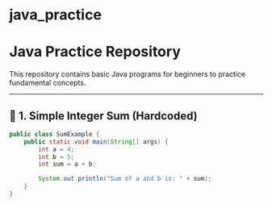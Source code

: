 ﻿# java_practice
# Java Practice Repository

This repository contains basic Java programs for beginners to practice fundamental concepts.

---

## 🔢 1. Simple Integer Sum (Hardcoded)

```java
public class SumExample {
    public static void main(String[] args) {
        int a = 4;
        int b = 5;
        int sum = a + b;

        System.out.println("Sum of a and b is: " + sum);
    }
}

